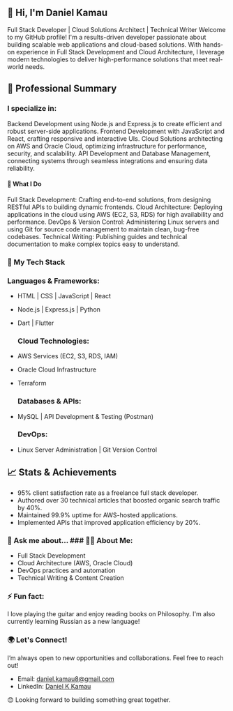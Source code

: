 ## 👋 Hi, I'm Daniel Kamau
Full Stack Developer | Cloud Solutions Architect | Technical Writer
Welcome to my GitHub profile! I'm a results-driven developer passionate about building scalable web applications and cloud-based solutions. With hands-on experience in Full Stack Development and Cloud Architecture, I leverage modern technologies to deliver high-performance solutions that meet real-world needs.

## 🌟 Professional Summary

  ### I specialize in:
Backend Development using Node.js and Express.js to create efficient and robust server-side applications.
Frontend Development with JavaScript and React, crafting responsive and interactive UIs.
Cloud Solutions architecting on AWS and Oracle Cloud, optimizing infrastructure for performance, security, and scalability.
API Development and Database Management, connecting systems through seamless integrations and ensuring data reliability.

  #### 💼 What I Do
Full Stack Development: Crafting end-to-end solutions, from designing RESTful APIs to building dynamic frontends.
Cloud Architecture: Deploying applications in the cloud using AWS (EC2, S3, RDS) for high availability and performance.
DevOps & Version Control: Administering Linux servers and using Git for source code management to maintain clean, bug-free codebases.
Technical Writing: Publishing guides and technical documentation to make complex topics easy to understand.

### 🔧 My Tech Stack
  ### Languages & Frameworks:
- HTML | CSS | JavaScript | React
- Node.js | Express.js | Python
- Dart | Flutter

  ### Cloud Technologies:
- AWS Services (EC2, S3, RDS, IAM)
- Oracle Cloud Infrastructure
- Terraform

  ### Databases & APIs:
- MySQL | API Development & Testing (Postman)

  ### DevOps:
- Linux Server Administration | Git Version Control

## 📈 Stats & Achievements
- 95% client satisfaction rate as a freelance full stack developer.
- Authored over 30 technical articles that boosted organic search traffic by 40%.
- Maintained 99.9% uptime for AWS-hosted applications.
- Implemented APIs that improved application efficiency by 20%.

### 💬 Ask me about... ### :man_technologist: About Me:
- Full Stack Development
- Cloud Architecture (AWS, Oracle Cloud)
- DevOps practices and automation
- Technical Writing & Content Creation

### ⚡ Fun fact:
I love playing the guitar and enjoy reading books on Philosophy. I'm also currently learning Russian as a new language!

### 🌍 Let's Connect!
I’m always open to new opportunities and collaborations. Feel free to reach out!

- Email: daniel.kamau8@gmail.com
- LinkedIn: [Daniel K Kamau](https://www.linkedin.com/in/danielkkamau/)

 
😊 Looking forward to building something great together.



